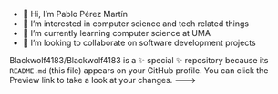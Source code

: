 - 👋 Hi, I’m Pablo Pérez Martín
- 👀 I’m interested in computer science and tech related things
- 🌱 I’m currently learning computer science at UMA
- 💞️ I’m looking to collaborate on software development projects


<!---
- 📫 How to reach me -->
Blackwolf4183/Blackwolf4183 is a ✨ special ✨ repository because its `README.md` (this file) appears on your GitHub profile.
You can click the Preview link to take a look at your changes.
--->
